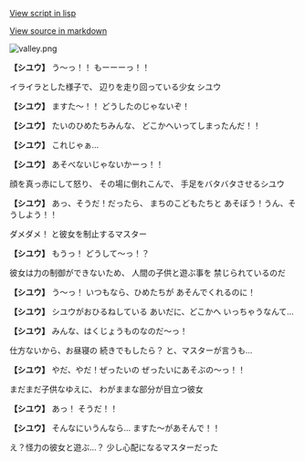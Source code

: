 [View script in lisp](../scripts/20191101.txt)

[View source in markdown](20191101.md)

![valley.png](../images/backgrounds/valley.png)

**【シユウ】**
う～っ！！
もーーーっ！！

イライラとした様子で、
辺りを走り回っている少女
シユウ

**【シユウ】**
ますた～！！
どうしたのじゃないぞ！

**【シユウ】**
たいのひめたちみんな、
どこかへいってしまったんだ！！

**【シユウ】**
これじゃぁ…

**【シユウ】**
あそべないじゃないかーっ！！

顔を真っ赤にして怒り、
その場に倒れこんで、
手足をバタバタさせるシユウ

**【シユウ】**
あっ、そうだ！だったら、
まちのこどもたちと
あそぼう！うん、そうしよう！！

ダメダメ！
と彼女を制止するマスター

**【シユウ】**
もうっ！
どうして～っ！？

彼女は力の制御ができないため、
人間の子供と遊ぶ事を
禁じられているのだ

**【シユウ】**
う～っ！
いつもなら、ひめたちが
あそんでくれるのに！

**【シユウ】**
シユウがおひるねしている
あいだに、どこかへ
いっちゃうなんて…

**【シユウ】**
みんな、はくじょうものなのだ～っ！

仕方ないから、お昼寝の
続きでもしたら？
と、マスターが言うも…

**【シユウ】**
やだ、やだ！ぜったいの
ぜったいにあそぶの～っ！！

まだまだ子供なゆえに、
わがままな部分が目立つ彼女

**【シユウ】**
あっ！
そうだ！！

**【シユウ】**
そんなにいうんなら…
ますた～があそんで！！

え？怪力の彼女と遊ぶ…？
少し心配になるマスターだった